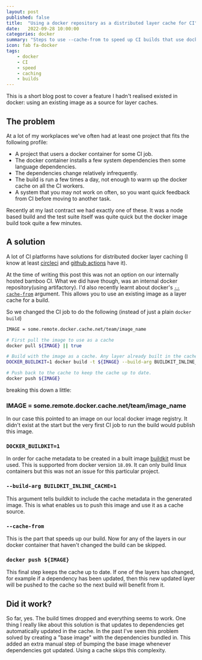 ```yaml
---
layout: post
published: false
title:  "Using a docker repository as a distributed layer cache for CI"
date:   2022-09-28 10:00:00
categories: docker
summary: "Steps to use --cache-from to speed up CI builds that use docker"
icon: fab fa-docker
tags:
    - docker
    - CI
    - speed
    - caching
    - builds
---
```

This is a short blog post to cover a feature I hadn't realised existed in docker: using an existing image 
as a source for layer caches.

## The problem
At a lot of my workplaces we've often had at least one project that fits the following profile:

* A project that users a docker container for some CI job.
* The docker container installs a few system dependencies then some language dependencies.
* The dependencies change relatively infrequently.
* The build is run a few times a day, not enough to warm up the docker cache on all the CI workers.
* A system that you may not work on often, so you want quick feedback from CI before moving to another task.

Recently at my last contract we had exactly one of these. It was a node based build and the test suite
itself was quite quick but the docker image build took quite a few minutes.

## A solution

A lot of CI platforms have solutions for distributed docker layer caching (I know at 
least [circleci](https://circleci.com/docs/docker-layer-caching) and 
[github actions](https://depot.dev/blog/docker-layer-caching-in-github-actions) have it). 

At the time of writing this post this was not an option on our internally hosted bamboo CI. What
we did have though, was an internal docker repository(using artifactory). I'd also recently learnt about docker's 
[`--cache-from`](https://docs.docker.com/engine/reference/commandline/build/#specifying-external-cache-sources) 
argument. This allows you to use an existing image as a layer cache for a build.

So we changed the CI job to do the following (instead of just a plain `docker build`)

```bash
IMAGE = some.remote.docker.cache.net/team/image_name

# First pull the image to use as a cache
docker pull ${IMAGE} || true

# Build with the image as a cache. Any layer already built in the cache can the be skipped
DOCKER_BUILDKIT=1 docker build -t ${IMAGE} --build-arg BUILDKIT_INLINE_CACHE=1 --cache-from ${IMAGE} .

# Push back to the cache to keep the cache up to date.
docker push ${IMAGE}  
```

breaking this down a little:

### IMAGE = some.remote.docker.cache.net/team/image_name
In our case this pointed to an image on our local docker image registry. It
didn't exist at the start but the very first CI job to run the build would publish this image.

### `DOCKER_BUILDKIT=1`
In order for cache metadata to be created in a built image [buildkit](https://docs.docker.com/develop/develop-images/build_enhancements/) 
must be used. This is supported from docker version `18.09`. It can only build linux containers but this was not an 
issue for this particular project.

### `--build-arg BUILDKIT_INLINE_CACHE=1`
This argument tells buildkit to include the cache metadata in the generated image. This is what enables us to push this
image and use it as a cache source.

### `--cache-from`
This is the part that speeds up our build. Now for any of the layers in our docker container that haven't changed
the build can be skipped.

### `docker push ${IMAGE}`
This final step keeps the cache up to date. If one of the layers has changed, for example if a dependency has been 
updated, then this new updated layer will be pushed to the cache so the next build will benefit from it.

## Did it work?

So far, yes. The build times dropped and everything seems to work. One thing I really like about this solution is that
updates to dependencies get automatically updated in the cache. In the past I've seen this problem solved by creating
a "base image" with the dependencies bundled in. This added an extra manual step of bumping the base image whenever
dependencies got updated. Using a cache skips this complexity.
